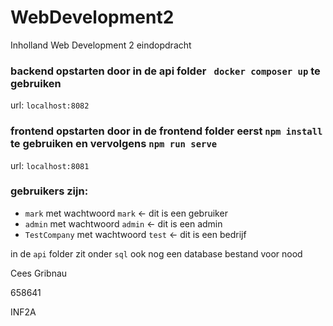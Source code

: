 # WebDevelopment2
Inholland Web Development 2 eindopdracht

### backend opstarten door in de api folder ``` docker composer up``` te gebruiken

url: `localhost:8082`

### frontend opstarten door in de frontend folder eerst ```npm install``` te gebruiken en vervolgens ```npm run serve```

url: `localhost:8081`

### gebruikers zijn:

  - `mark` met wachtwoord `mark` <- dit is een gebruiker
  - `admin` met wachtwoord `admin` <- dit is een admin
  - `TestCompany` met wachtwoord `test` <- dit is een bedrijf

in de `api` folder zit onder `sql` ook nog een database bestand voor nood

Cees Gribnau

658641

INF2A